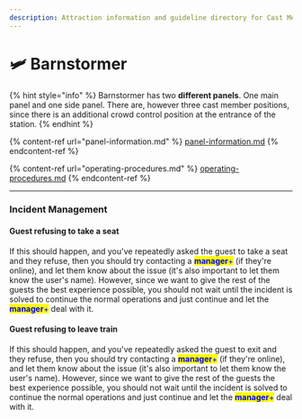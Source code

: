 ```yaml
---
description: Attraction information and guideline directory for Cast Members
---
```


# 🛩 Barnstormer

{% hint style="info" %}
Barnstormer has two **different panels**. One main panel and one side panel. There are, however three cast member positions, since there is an additional crowd control position at the entrance of the station.
{% endhint %}

{% content-ref url="panel-information.md" %}
[panel-information.md](panel-information.md)
{% endcontent-ref %}

{% content-ref url="operating-procedures.md" %}
[operating-procedures.md](operating-procedures.md)
{% endcontent-ref %}

***



### Incident Management

#### Guest refusing to take a seat

If this should happen, and you've repeatedly asked the guest to take a seat and they refuse, then you should try contacting a <mark style="color:blue;">**manager**</mark><mark style="color:blue;">+</mark> (if they're online), and let them know about the issue (it's also important to let them know the user's name). However, since we want to give the rest of the guests the best experience possible, you should not wait until the incident is solved to continue the normal operations and just continue and let the <mark style="color:blue;">**manager**</mark><mark style="color:blue;">+</mark> deal with it.

#### Guest refusing to leave train

If this should happen, and you've repeatedly asked the guest to exit and they refuse, then you should try contacting a <mark style="color:blue;">**manager**</mark><mark style="color:blue;">+</mark> (if they're online), and let them know about the issue (it's also important to let them know the user's name). However, since we want to give the rest of the guests the best experience possible, you should not wait until the incident is solved to continue the normal operations and just continue and let the <mark style="color:blue;">**manager**</mark><mark style="color:blue;">+</mark> deal with it.

